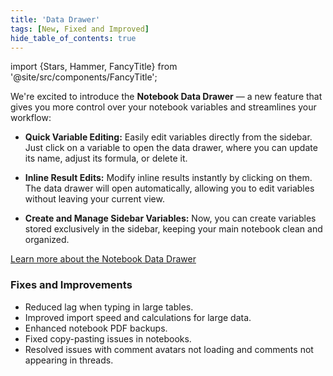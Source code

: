 ```yaml
---
title: 'Data Drawer'
tags: [New, Fixed and Improved]
hide_table_of_contents: true
---
```


import {Stars, Hammer, FancyTitle} from '@site/src/components/FancyTitle';

We're excited to introduce the **Notebook Data Drawer** — a new feature that gives you more control over your notebook variables and streamlines your workflow:

- **Quick Variable Editing:** Easily edit variables directly from the sidebar. Just click on a variable to open the data drawer, where you can update its name, adjust its formula, or delete it.

- **Inline Result Edits:** Modify inline results instantly by clicking on them. The data drawer will open automatically, allowing you to edit variables without leaving your current view.

- **Create and Manage Sidebar Variables:** Now, you can create variables stored exclusively in the sidebar, keeping your main notebook clean and organized.

[Learn more about the Notebook Data Drawer](/quick-start/notebooks#notebook-data-drawer)

### <FancyTitle icon={Hammer}>Fixes and Improvements</FancyTitle>

- Reduced lag when typing in large tables.
- Improved import speed and calculations for large data.
- Enhanced notebook PDF backups.
- Fixed copy-pasting issues in notebooks.
- Resolved issues with comment avatars not loading and comments not appearing in threads.
